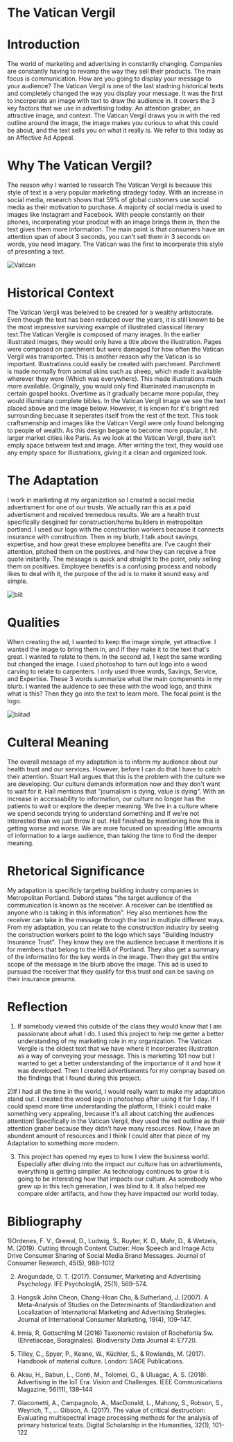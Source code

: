 # The Vatican Vergil
# Introduction
The world of marketing and advertising in constantly changing. Companies are constantly having to revamp the way they sell their products. The main focus is communication. How are you going to display your message to your audience? The Vatican Vergil is one of the last stadning historical texts and completely changed the way you display your message. It was the first to incorperate an image with text to draw the audience in. It covers the 3 key factors that we use in advertising today. An attention graber, an attractive image, and context. The Vatican Vergil draws you in with the red outline around the image, the image makes you curious to what this could be about, and the text sells you on what it really is. We refer to this today as an Affective Ad Appeal.

# Why The Vatican Vergil?
The reason why I wanted to research The Vatican Vergil is because this style of text is a very popular marketing stradegy today. With an increase in social media, research shows that 59% of global customers use social media as their motivation to purchase. A majority of social media is used to images like Instagram and Facebook. With people constantly on their phones, incorperating your prodcut with an image brings them in, then the text gives them more information. The main point is that consumers have an attention span of about 3 seconds, you can't sell them in 3 seconds on words, you need imagary. The Vatican was the first to incorperate this style of presenting a text. 

![Vaitcan](Vatican.png)

# Historical Context
The Vatican Vergil was beleived to be created for a wealthy artistocrate. Even though the text has been reduced over the years, it is still known to be the most impressive surviving example of illustrated classical literary text.The Vatican Vergile is composed of many images. In the earlier illustrated images, they would only have a title above the illustration. Pages were composed on parchment but were damaged for how often the Vatican Vergil was transported. This is another reason why the Vatican is so important. Illustrations could easily be created with parchment. Parchment is made normally from animal skins such as sheep, which made it available wherever they were (Which was everywhere). This made illustrations much more available. Originally, you would only find Illuminated manuscripts in certain gospel books. Overtime as it gradually became more popular, they would illuminate complete bibles. In the Vatican Vergil image we see the text placed above and the image below. However, it is known for it's bright red surrounding becuase it seperates itself from the rest of the text. This took craftsmenship and images like the Vatican Vergil were only found belonging to people of wealth. As this design begane to become more popular, it hit larger market cities like Paris. As we look at the Vatican Vergil, there isn't emply space between text and image. After writing the text, they would use any empty space for illustrations, giving it a clean and organized look.


# The Adaptation
I work in marketing at my organization so I created a social media advertisment for one of our trusts. We actually ran this as a paid advertisment and received tremedous results. We are a health trust specifically desgined for construction/home builders in metropolitan portland. I used our logo with the construction workers because it connects insurance with construction. Then in my blurb, I talk about savings, expertise, and how great these employee benefits are. I've caught their attention, pitched them on the positives, and how they can receive a free quote instantly. The message is quick and straight to the point, only selling them on positives. Employee benefits is a confusing process and nobody likes to deal with it, the purpose of the ad is to make it sound easy and simple.

![biit](biit.png)

# Qualities
When creating the ad, I wanted to keep the image simple, yet attractive. I wanted the image to bring them in, and if they make it to the text that's great. I wanted to relate to them. In the second ad, I kept the same wording but changed the image. I used photoshop to turn out logo into a wood carving to relate to carpenters. I only used three words, Savings, Service, and Expertise. These 3 words summarize what the main compenents in my blurb. I wanted the auidence to see these with the wood logo, and think what is this? Then they go into the text to learn more. The focal point is the logo.

![biitad](biitad.png)


# Culteral Meaning
The overall message of my adaptation is to inform my audience about our health trust and our services. However, before I can do that I have to catch their attention. Stuart Hall argues that this is the problem with the culture we are developing. Our culture demands information now and they don't want to wait for it. Hall mentions that "journalism is dying, value is dying". With an increase in accessability to information, our culture no longer has the patients to wait or explore the deeper meaning. We live in a culture where we spend seconds trying to understand something and if we're not interested than we just throw it out. Hall finished by mentioning how this is getting worse and worse. We are more focused on spreading little amounts of information to a large audience, than taking the time to find the deeper meaning.


# Rhetorical Significance
My adapation is specificly targeting building industry companies in Metropolitan Portland. Debord states "the target audience of the communication is known as the receiver. A receiver can be identified as anyone who is taking in this information". Hey also mentiones how the receiver can take in the message through the text in multiple different ways. From my adaptation, you can relate to the construction industry by seeing the construction workers point to the logo which says "Building Industry Insurance Trust". They know they are the audience becuase it mentions it is for members that belong to the HBA of Portland. They also get a summary of the informatino for the key words in the image. Then they get the entire scope of the message in the blurb above the image. This ad is used to pursuad the receiver that they qualify for this trust and can be saving on their insurance preiums. 


# Reflection
1) If somebody viewed this outside of the class they would know that I am passionate about what I do. I used this project to help me getter a better understanding of my marketing role in my organization. The Vatican Vergile is the oldest text that we have where it incorperates illustration as a way of conveying your message. This is marketing 101 now but I wanted to get a better understanding of the importance of it and how it was developed. Then I created advertisments for my compnay based on the findings that I found during this project.

2)If I had all the time in the world, I would really want to make my adaptation stand out. I created the wood logo in photoshop after using it for 1 day. If I could spend more time understanding the platform, I think I could make something very appealing, because it's all about catching the audiences attention! Specifically in the Vatican Vergil, they used the red outline as their attention graber because they didn't have many resources. Now, I have an abundent amount of resources and I think I could alter that piece of my Adaptation to something more modern.

3) This project has opened my eyes to how I view the business world. Especially after diving into the impact our culture has on advertisments, everything is getting simpiler. As technology continues to grow it is going to be interesting how that impacts our culture. As somebody who grew up in this tech generation, I was blind to it. It also helped me compare older artifacts, and how they have impacted our world today. 
# Bibliography
1)Ordenes, F. V., Grewal, D., Ludwig, S., Ruyter, K. D., Mahr, D., & Wetzels, M. (2019). Cutting through Content Clutter: How Speech and Image Acts Drive Consumer Sharing of Social Media Brand Messages. Journal of Consumer Research, 45(5), 988–1012

2) Arogundade, O. T. (2017). Consumer, Marketing and Advertising Psychology. IFE PsychologIA, 25(1), 569–574. 

3) Hongsik John Cheon, Chang-Hoan Cho, & Sutherland, J. (2007). A Meta-Analysis of Studies on the Determinants of Standardization and Localization of International Marketing and Advertising Strategies. Journal of International Consumer Marketing, 19(4), 109–147.

4) Irmia, R, Gottschling M (2016) Taxonomic revision of Rochefortia Sw. (Ehretiaceae, Boraginales). Biodiversity Data Journal 4: E7720.

5) Tilley, C., Spyer, P., Keane, W., Küchler, S., & Rowlands, M. (2017). Handbook of material culture. London: SAGE Publications.

6) Aksu, H., Babun, L., Conti, M., Tolomei, G., & Uluagac, A. S. (2018). Advertising in the IoT Era: Vision and Challenges. IEEE Communications Magazine, 56(11), 138–144

7) Giacometti, A., Campagnolo, A., MacDonald, L., Mahony, S., Robson, S., Weyrich, T., … Gibson, A. (2017). The value of critical destruction: Evaluating multispectral image processing methods for the analysis of primary historical texts. Digital Scholarship in the Humanities, 32(1), 101–122




